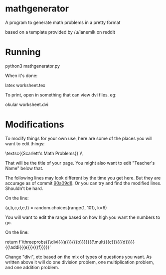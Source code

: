 # mathgenerator
A program to generate math problems in a pretty format

based on a template provided by /u/lanemik on reddit

# Running

python3 mathgenerator.py

When it's done:

latex worksheet.tex

To print, open in something that can view dvi files. eg:

okular worksheet.dvi

# Modifications

To modify things for your own use, here are some of the places you will want to edit things:

\\textsc{{Scarlett's Math Problems}} \\\\  

That will be the title of your page. You might also want to edit "Teacher's Name" below that.

The following lines may look different by the time you get here. But they are accurage as of commit <a href="https://github.com/djotaku/mathgenerator/tree/90a09d8911b0f05ebb43d6b556e8c8f5156f3652">90a09d8</a>. Or you can try and find the modified lines. Shouldn't be hard.

On the line: 

 (a,b,c,d,e,f) = random.choices(range(1, 101), k=6)
 
 You will want to edit the range based on how high you want the numbers to go.
 
 On the line:
 
return f'\\threeprobs{{\\divi{{{a}}}{{{b}}}}}{{\\mult{{{c}}}{{{d}}}}}{{\\addi{{{e}}}{{{f}}}}}'

Change "divi", etc based on the mix of types of questions you want. As written above it will do one division problem, one multiplication problem, and one addition problem.
